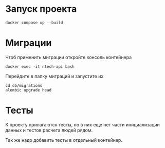 # Запуск проекта

```
docker compose up --build
```

# Миграции

Чтоб применить миграции откройте консоль контейнера
```
docker exec -it ntech-api bash
```

Перейдите в папку миграций и запустите их
```
cd db/migrations
alembic upgrade head
```

# Тесты

К проекту прилагаются тесты, но в них еще нет части инициализации данных 
и тестов расчета людей рядом.

Так же надо добавить тесты в отдельный контейнер.

